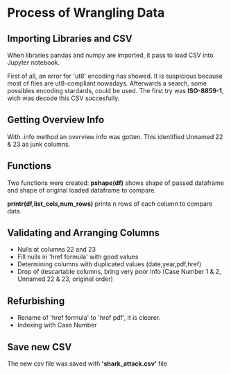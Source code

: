 
# Process of Wrangling Data

## Importing Libraries and CSV

When libraries pandas and numpy are imported, it pass to load CSV into Jupyter notebook.

First of all, an error for 'ut8' encoding has showed. It is suspicious because most of files are ut8-compliant nowadays. Afterwards a search, some possibles encoding stardards, could be used. The first try was __ISO-8859-1__, wich was decode this CSV succesfully.


## Getting Overview Info
With .info method an overview info was gotten. This identified Unnamed 22 & 23 as junk columns.

## Functions
Two functions were created:
 __pshape(df)__ shows shape of passed dataframe and shape of original loaded dataframe to compare.

__printr(df,list_cols,num_rows)__ prints n rows of each column to compare data. 


## Validating and Arranging Columns
* Nulls at columns 22 and 23
* Fill nulls in 'href formula' with good values
* Determining columns with duplicated values (date,year,pdf,href)
* Drop of descartable columns, bring very poor info (Case Number 1 & 2, Unnamed 22 & 23, original order)


## Refurbishing
* Rename of 'href formula' to 'href pdf', it is clearer.
* Indexing with Case Number 

## Save new CSV
The new csv file was saved with __'shark_attack.csv'__ file